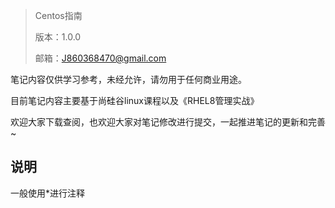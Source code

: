> Centos指南
>
> 版本：1.0.0
>
> 邮箱：J860368470@gmail.com

笔记内容仅供学习参考，未经允许，请勿用于任何商业用途。

目前笔记内容主要基于尚硅谷linux课程以及《RHEL8管理实战》

欢迎大家下载查阅，也欢迎大家对笔记修改进行提交，一起推进笔记的更新和完善~

## 说明
一般使用*进行注释

